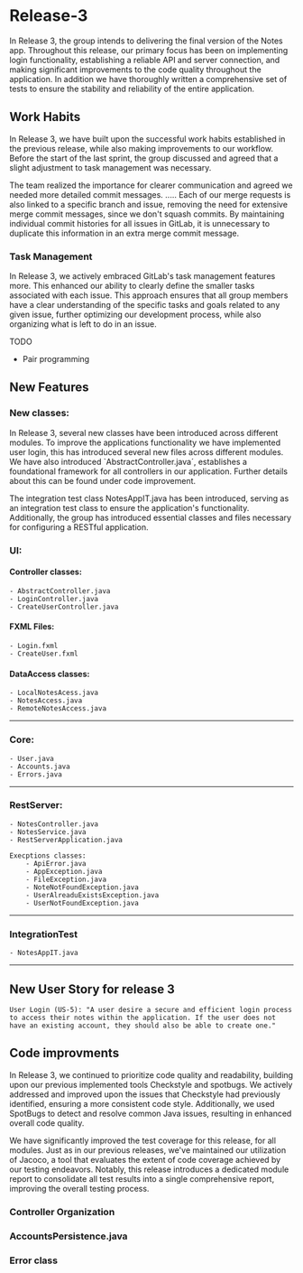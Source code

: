 # Release-3
In Release 3, the group intends to delivering the final version of the Notes app. Throughout this release, our primary focus has been on implementing login functionality, establishing a reliable API and server connection, and making significant improvements to the code quality throughout the application. In addition we have thoroughly written a comprehensive set of tests to ensure the stability and reliability of the entire application. 

## Work Habits
In Release 3, we have built upon the successful work habits established in the previous release, while also making improvements to our workflow. Before the start of the last sprint, the group discussed and agreed that a slight adjustment to task management was necessary. 

The team realized the importance for clearer communication and agreed we needed more detailed commit messages. ..... Each of our merge requests is also linked to a specific branch and issue, removing the need for extensive merge commit messages, since we don't squash commits. By maintaining individual commit histories for all issues in GitLab, it is unnecessary to duplicate this information in an extra merge commit message.  


### Task Management
In Release 3, we actively embraced GitLab's task management features more. This enhanced our ability to clearly define the smaller tasks associated with each issue. This approach ensures that all group members have a clear understanding of the specific tasks and goals related to any given issue, further optimizing our development process, while also organizing what is left to do in an issue. 

TODO
- Pair programming 

## New Features 

### New classes:
In Release 3, several new classes have been introduced across different modules. To improve the applications functionality we have implemented user login, this has introduced several new files across different modules. We have also introduced `AbstractController.java´, establishes a foundational framework for all controllers in our application. Further details about this can be found under code improvement.

The integration test class NotesAppIT.java has been introduced, serving as an integration test class to ensure the application's functionality. Additionally, the group has introduced essential classes and files necessary for configuring a RESTful application.

### UI: 

#### Controller classes:
``````
- AbstractController.java
- LoginController.java
- CreateUserController.java
``````
#### FXML Files:
```
- Login.fxml
- CreateUser.fxml
```

#### DataAccess classes:
```
- LocalNotesAcess.java
- NotesAccess.java
- RemoteNotesAccess.java
```
___
### Core:
```
- User.java
- Accounts.java
- Errors.java
```
___
### RestServer:
```
- NotesController.java
- NotesService.java
- RestServerApplication.java

Execptions classes:
    - ApiError.java
    - AppException.java
    - FileException.java
    - NoteNotFoundException.java
    - UserAlreaduExistsException.java
    - UserNotFoundException.java
```
___
### IntegrationTest
```
- NotesAppIT.java
```
___


## New User Story for release 3 
```
User Login (US-5): "A user desire a secure and efficient login process to access their notes within the application. If the user does not have an existing account, they should also be able to create one."
```

## Code improvments 
In Release 3, we continued to prioritize code quality and readability, building upon our previous implemented tools Checkstyle and spotbugs. We actively addressed and improved upon the issues that Checkstyle had previously identified, ensuring a more consistent code style. Additionally, we used SpotBugs to detect and resolve common Java issues, resulting in enhanced overall code quality.

We have significantly improved the test coverage for this release, for all modules. Just as in our previous releases, we've maintained our utilization of Jacoco, a tool that evaluates the extent of code coverage achieved by our testing endeavors. Notably, this release introduces a dedicated module report to consolidate all test results into a single comprehensive report, improving the overall testing process.

### Controller Organization 


### AccountsPersistence.java

### Error class 




